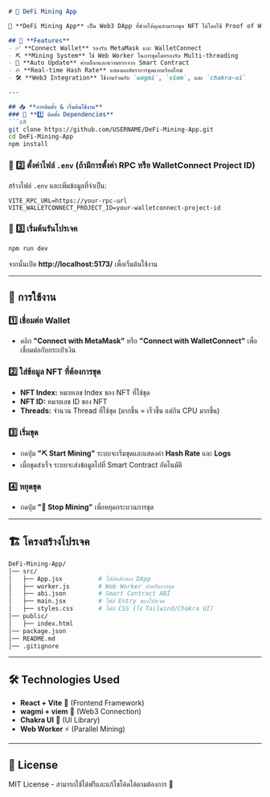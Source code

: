 
```md
# 🚀 DeFi Mining App

🔗 **DeFi Mining App** เป็น Web3 DApp ที่ช่วยให้คุณสามารถขุด NFT ได้โดยใช้ Proof of Work (PoW) บน Blockchain ที่รองรับ smart contract เช่น Ethereum หรือ JBC Chain

## 🌟 **Features**
- ✅ **Connect Wallet** รองรับ MetaMask และ WalletConnect
- ⛏️ **Mining System** ใช้ Web Worker ในการขุดโดยรองรับ Multi-threading
- 🔄 **Auto Update** ค่าบล็อกและความยากจาก Smart Contract
- 🔥 **Real-time Hash Rate** แสดงผลอัตราการขุดแบบเรียลไทม์
- 🛠️ **Web3 Integration** ใช้งานร่วมกับ `wagmi`, `viem`, และ `chakra-ui`

---

## 📥 **การติดตั้ง & เริ่มต้นใช้งาน**
### 🔹 **1️⃣ ติดตั้ง Dependencies**
```sh
git clone https://github.com/USERNAME/DeFi-Mining-App.git
cd DeFi-Mining-App
npm install
```

### 🔹 **2️⃣ ตั้งค่าไฟล์ `.env`** (ถ้ามีการตั้งค่า RPC หรือ WalletConnect Project ID)
สร้างไฟล์ `.env` และเพิ่มข้อมูลที่จำเป็น:
```env
VITE_RPC_URL=https://your-rpc-url
VITE_WALLETCONNECT_PROJECT_ID=your-walletconnect-project-id
```

### 🔹 **3️⃣ เริ่มต้นรันโปรเจค**
```sh
npm run dev
```
จากนั้นเปิด **http://localhost:5173/** เพื่อเริ่มต้นใช้งาน

---

## 🔧 **การใช้งาน**
### 1️⃣ **เชื่อมต่อ Wallet**
- คลิก **"Connect with MetaMask"** หรือ **"Connect with WalletConnect"** เพื่อเชื่อมต่อกับกระเป๋าเงิน

### 2️⃣ **ใส่ข้อมูล NFT ที่ต้องการขุด**
- **NFT Index:** หมายเลข Index ของ NFT ที่ใช้ขุด  
- **NFT ID:** หมายเลข ID ของ NFT  
- **Threads:** จำนวน Thread ที่ใช้ขุด (มากขึ้น = เร็วขึ้น แต่กิน CPU มากขึ้น)

### 3️⃣ **เริ่มขุด**
- กดปุ่ม **"⛏️ Start Mining"** ระบบจะเริ่มขุดและแสดงค่า **Hash Rate** และ **Logs**
- เมื่อขุดสำเร็จ ระบบจะส่งข้อมูลไปที่ Smart Contract อัตโนมัติ  

### 4️⃣ **หยุดขุด**
- กดปุ่ม **"🛑 Stop Mining"** เพื่อหยุดกระบวนการขุด

---

## 🏗 **โครงสร้างโปรเจค**
```sh
DeFi-Mining-App/
│── src/
│   ├── App.jsx          # ไฟล์หลักของ DApp
│   ├── worker.js        # Web Worker สำหรับการขุด
│   ├── abi.json         # Smart Contract ABI
│   ├── main.jsx         # ไฟล์ Entry ของโปรเจค
│   ├── styles.css       # ไฟล์ CSS (ใช้ Tailwind/Chakra UI)
│── public/
│   ├── index.html
│── package.json
│── README.md
│── .gitignore
```

---

## 🛠 **Technologies Used**
- **React + Vite** 🚀 (Frontend Framework)
- **wagmi + viem** 🔗 (Web3 Connection)
- **Chakra UI** 🎨 (UI Library)
- **Web Worker** ⚡ (Parallel Mining)

---

## 📜 **License**
MIT License - สามารถใช้ได้ฟรีและแก้ไขโค้ดได้ตามต้องการ 🚀